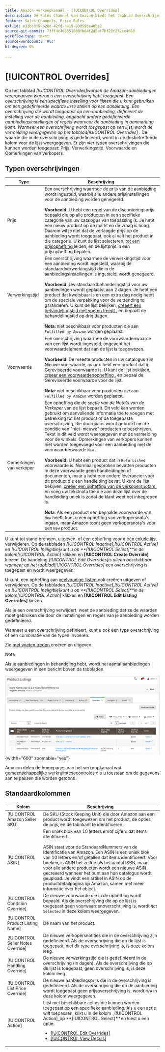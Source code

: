 ```yaml
---
title: Amazon-verkoopkanaal - [!UICONTROL Overrides]
description: De Sales Channel van Amazon biedt het tabblad Overschrijvingen om u te helpen identificeren en beheren hoe u overschrijvingen toepast in uw Amazon-aanbiedingen.
feature: Sales Channels, Price Rules
exl-id: e31bbbf9-b20d-42fd-a419-93d596e40be2
source-git-commit: 7fff4c463551089fb64f2d5bf7bf23f272ce4663
workflow-type: tm+mt
source-wordcount: '903'
ht-degree: 0%

---
```


# [!UICONTROL Overrides]

Op het tabblad _[!UICONTROL Overrides]_worden de Amazon-aanbiedingen weergegeven waarop u een overschrijving hebt toegepast. Een overschrijving is een specifieke instelling voor lijsten die u kunt gebruiken om een gedefinieerde waarde in te stellen op een aanbieding. Een overschrijving die wordt toegepast op een aanbieding, definieert de instelling voor de aanbieding, ongeacht andere gedefinieerde aanbiedingsinstellingen of regels waarvoor de aanbieding in aanmerking komt. Wanneer een overschrijving wordt toegepast op een lijst, wordt de vermelding weergegeven op het tabblad_[!UICONTROL Overrides]_ . De waarde die in de overschrijving is gedefinieerd, wordt in de desbetreffende kolom voor de lijst weergegeven. Er zijn vier typen overschrijvingen die kunnen worden toegepast: Prijs, Verwerkingstijd, Voorwaarde en Opmerkingen van verkopers.

## Typen overschrijvingen

| Type | Beschrijving |
|---------------|----------------------------------------------------------------------------------------------------------------------------------------------------------------------------------------------------------------------------------------------------------------------------------------------------------------------------------------------------------------------------------------------------------------------------------------------------------------------------------------------------------------------------------------------------------------------------------------------------------------------------------------------------------------------------------------------------------------------------------------------------------------------------------------------------------------------------------------------------------------------------------------------------------------------------------------------------------------------------------------------------------------------------------|
| Prijs | Een overschrijving waarmee de prijs van de aanbieding wordt ingesteld, waarbij alle andere prijsinstellingen voor de aanbieding worden genegeerd. <br><br>**Voorbeeld**: U hebt een regel van de disconteringsprijs bepaald die op alle producten in een specifieke categorie van uw catalogus van toepassing is. Je hebt een nieuw product op de markt en de vraag is hoog. Daarom wil je niet dat de verlaagde prijs op de aanbieding wordt toegepast, ook al valt het product in die categorie. U kunt de lijst selecteren, [ tot een prijsopheffing ](./creating-editing-overrides.md#edit-override-single-listing) leiden, en de lijstprijs in een prijsopheffing bepalen. |
| Verwerkingstijd | Een overschrijving waarmee de verwerkingstijd voor een aanbieding wordt ingesteld, waarbij de standaardverwerkingstijd die in de aanbiedingsinstellingen is ingesteld, wordt genegeerd.<br><br>**Voorbeeld**: Uw standaardbehandelingstijd voor uw aanbiedingen wordt geplaatst aan 2 dagen. Je hebt een product dat kwetsbaar is en een extra dag nodig heeft om de speciale verpakking voor de verzending te garanderen. U kunt de lijst bekijken, [ creeert een behandelingstijd met voeten treedt ](./creating-editing-overrides.md#edit-override-single-listing), en bepaalt de behandelingstijd op drie dagen.<br><br>**Nota:** niet beschikbaar voor producten die aan `Fulfilled by Amazon` worden geplaatst. |
| Voorwaarde | Een overschrijving waarmee de voorwaardenwaarde van een lijst wordt ingesteld, ongeacht het voorwaardelement dat aan de lijst is toegewezen.<br><br>**Voorbeeld**: De meeste producten in uw catalogus zijn Nieuwe voorwaarde, maar u hebt een product dat in Gereviseerde voorwaarde is. U kunt de lijst bekijken, [ creeer een voorwaardenopheffing ](./creating-editing-overrides.md#edit-override-single-listing), en bepaal de Gereviseerde voorwaarde voor de lijst.<br><br>**Nota:** niet beschikbaar voor producten die aan `Fulfilled by Amazon` worden geplaatst. |
| Opmerkingen van verkoper | Een opheffing die de _sectie van de Nota&#39;s van de Verkoper_ van de lijst bepaalt. Dit veld kan worden gebruikt om aanvullende informatie toe te voegen met betrekking tot het product of de toegepaste overschrijving, die doorgaans wordt gebruikt om de conditie van &quot;niet-nieuwe&quot; producten te beschrijven. Tekst in dit veld wordt weergegeven met de vermelding voor de winkels. Opmerkingen van verkopers kunnen niet worden toegevoegd voor een aanbieding met de voorwaardenwaarde `New` . <br><br>**Voorbeeld**: U hebt een product dat in `Refurbished` voorwaarde is. Normaal gesproken bevatten producten in deze voorwaarde geen handleidingen of documenten, maar u hebt een andere leverancier voor dit product die een handleiding bevat. U kunt de lijst bekijken, [ creeer een opheffing van de verkopersnota&#39;s ](./creating-editing-overrides.md#edit-override-single-listing), en voeg uw tekstnota toe die aan deze lijst over de handleiding uniek is zodat de klant weet het inbegrepen is.<br><br>**Nota**: Als een product een bepaalde voorwaarde van `New` heeft, kunt u een opheffing van verkopersnota&#39;s ingaan, maar Amazon toont geen verkopersnota&#39;s voor een `New` product. |

U kunt tot stand brengen, uitgeven, of een opheffing voor a [ één enkele lijst ](./creating-editing-overrides.md#edit-override-single-listing) verwijderen. Op de tabbladen _[!UICONTROL Inactive]_,_[!UICONTROL Active]_ en _[!UICONTROL Ineligible]_kunt u op **[!UICONTROL Select]**in de kolom_[!UICONTROL Action]_ klikken en **[!UICONTROL Create Override]** kiezen. De handeling _[!UICONTROL Edit Overrides]_is alleen beschikbaar wanneer op het tabblad_[!UICONTROL Overrides]_ een overschrijving is toegepast en wordt weergegeven.

U kunt, een opheffing aan [ veelvoudige lijsten ](./creating-editing-overrides.md#edit-override-multiple-listings) ook creëren uitgeven of verwijderen. Op de tabbladen _[!UICONTROL Inactive]_,_[!UICONTROL Active]_ en _[!UICONTROL Ineligible]_kunt u op **[!UICONTROL Select]**in de kolom_[!UICONTROL Action]_ klikken en **[!UICONTROL Edit Listing Overrides]** kiezen.

Als je een overschrijving verwijdert, weet de aanbieding dat ze de waarden moet gebruiken die door de instellingen en regels van je aanbieding worden gedefinieerd.

Wanneer u een overschrijving definieert, kunt u ook één type overschrijving of een combinatie van de typen invoeren.

Zie [ met voeten treden ](./creating-editing-overrides.md) creëren en uitgeven.

>[!NOTE]
>
>Als je aanbiedingen in behandeling hebt, wordt het aantal aanbiedingen weergegeven in een bericht boven de tabbladen.

![ met voeten treedt lusje ](assets/amazon-overrides.png){width="600" zoomable="yes"}

Amazon delen de homepages van het verkoopkanaal wat gemeenschappelijke [ werkruimtesecontroles ](./workspace-controls.md) die u toestaan om de gegevens aan te passen die worden getoond.

## Standaardkolommen

| Kolom | Beschrijving |
|------------------------------------|------------------------------------------------------------------------------------------------------------------------------------------------------------------------------------------------------------------------------------------------------------------------------------------------------------------------------------------------------------------------------------------------------------------------------------------------------------------------------------|
| [!UICONTROL Amazon Seller SKU] | De SKU (Stock Keeping Unit) die door Amazon aan een product wordt toegewezen om het product, de opties, de prijs, en de fabrikant te identificeren. |
| [!UICONTROL ASIN] | Een uniek blok van 10 letters en/of cijfers dat items identificeert.<br><br> ASIN staat voor de StandaardNummers van de Identificatie van Amazon. Een ASIN is een uniek blok van 10 letters en/of getallen dat items identificeert. Voor boeken, is ASIN het zelfde als het aantal ISBN, maar voor alle andere producten wordt een nieuwe ASIN gecreeerd wanneer het punt aan hun catalogus wordt geupload. Je vindt een artikel in ASIN op de productdetailpagina op Amazon, samen met meer informatie over het object. |
| [!UICONTROL Condition Override] | De nieuwe voorwaarde die in de opheffing wordt bepaald. Als de overschrijving die op de lijst is toegepast geen voorwaardenoverschrijving is, wordt `Not Selected` in deze kolom weergegeven. |
| [!UICONTROL Product Listing Name] | De naam van het product. |
| [!UICONTROL Seller Notes Override] | De nieuwe verkopersnotities die in de overschrijving zijn gedefinieerd. Als de overschrijving die op de lijst is toegepast, niet dit type overschrijving is, is deze kolom leeg. |
| [!UICONTROL Handling Override] | De nieuwe verwerkingstijd die is gedefinieerd in de overschrijving (in dagen). Als de overschrijving die op de lijst is toegepast, geen overschrijving is, is deze kolom leeg. |
| [!UICONTROL List Price Override] | De nieuwe aanbiedingsprijs die in de overschrijving is gedefinieerd. Als de overschrijving die op de aanbieding wordt toegepast geen prijsoverschrijving is, wordt `N/A` in deze kolom weergegeven. |
| [!UICONTROL Action] | Lijst met beschikbare acties die kunnen worden toegepast op een specifieke aanbieding. Als u een actie wilt toepassen, klikt u in de kolom _[!UICONTROL Action]_op **[!UICONTROL Select]**en kiest u een optie:<ul><li>[[!UICONTROL Edit Overrides]](./creating-editing-overrides.md#edit-override-single-listing)</li><li>[[!UICONTROL View Details]](./product-listing-details.md)</li></ul> |
